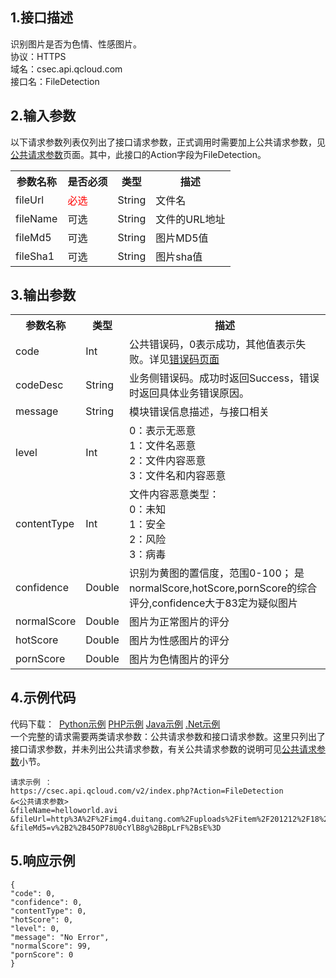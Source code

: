 ## 1.接口描述
识别图片是否为色情、性感图片。
<br> 协议：HTTPS
<br> 域名：csec.api.qcloud.com
<br> 接口名：FileDetection

## 2.输入参数
以下请求参数列表仅列出了接口请求参数，正式调用时需要加上公共请求参数，见[公共请求参数](https://www.qcloud.com/document/product/295/7279)页面。其中，此接口的Action字段为FileDetection。
<table class="t">
<tbody><tr>
<th> <b>参数名称</b>
</th><th> <b>是否必须</b>
</th><th> <b>类型</b>
</th><th> <b>描述</b>
</th></tr>
<tr>
<td> fileUrl
</td><td><font color=red> 必选 </font color=red>
</td><td> String
</td><td> 文件名
</td></tr>
<tr>
<td> fileName
</td><td> 可选
</td><td> String
</td><td> 文件的URL地址
</td></tr>
<tr>
<td> fileMd5
</td><td> 可选
</td><td> String
</td><td> 图片MD5值
</td></tr>
<tr>
<td> fileSha1
</td><td> 可选
</td><td> String
</td><td> 图片sha值
</td></tr>
</td></tr></tbody></table>

## 3.输出参数
<table class="t">
<tbody><tr>
<th> <b>参数名称</b>
</th><th> <b>类型</b>
</th><th> <b>描述</b>
</th></tr>
<td> code
</td><td> Int
</td><td> 公共错误码，0表示成功，其他值表示失败。详见<a href=https://www.qcloud.com/document/product/295/7285 target="blank">错误码页面</a></td>
<tr><td> codeDesc
</td><td> String
</td><td> 业务侧错误码。成功时返回Success，错误时返回具体业务错误原因。
</td></tr>
<td> message
</td><td> String
</td><td> 模块错误信息描述，与接口相关
</td></tr>
<tr>
<td> level
</td><td> Int
</td><td> 0：表示无恶意
<br> 1：文件名恶意
<br> 2：文件内容恶意
<br> 3：文件名和内容恶意
</td></tr>
<tr>
<td> contentType
</td><td> Int
</td><td> 文件内容恶意类型：
<br> 0：未知
<br> 1：安全
<br> 2：风险
<br> 3：病毒
</td></tr>
<tr>
<td> confidence
</td><td> Double
</td><td> 识别为黄图的置信度，范围0-100；
是normalScore,hotScore,pornScore的综合评分,confidence大于83定为疑似图片
</td></tr>
<tr>
<td> normalScore
</td><td> Double
</td><td> 图片为正常图片的评分
</td></tr>
<tr>
<td> hotScore
</td><td> Double
</td><td> 图片为性感图片的评分
</td></tr>
<tr>
<td> pornScore
</td><td> Double
</td><td> 图片为色情图片的评分
</td></tr>
<tr>
</tbody></table>

## 4.示例代码
代码下载：  [Python示例](https://mc.qcloudimg.com/static/archive/c8aa3de8d147ae873b9645c1b84eaac4/FileDetection.py.zip) [PHP示例](https://mc.qcloudimg.com/static/archive/df6e1d58b1a853e9af459e034661feb9/FileDetection.php.zip) [Java示例](https://mc.qcloudimg.com/static/archive/6ad6797367a37e8cd7d09f94b008b76e/FileDetection.java.zip) [.Net示例](https://mc.qcloudimg.com/static/archive/5314a5e2171556d17cc197cf1cc7e14d/FileDetection.cs.zip)
<br> 一个完整的请求需要两类请求参数：公共请求参数和接口请求参数。这里只列出了接口请求参数，并未列出公共请求参数，有关公共请求参数的说明可见[公共请求参数](https://www.qcloud.com/document/product/295/7279)小节。
```
请求示例 ：
https://csec.api.qcloud.com/v2/index.php?Action=FileDetection
&<公共请求参数>
&fileName=helloworld.avi
&fileUrl=http%3A%2F%2Fimg4.duitang.com%2Fuploads%2Fitem%2F201212%2F18%2F20121218162327_WMCC3.thumb.466_0.jpeg
&fileMd5=v%2B2%2B45OP78U0cYlB8g%2BBpLrF%2BsE%3D
```

## 5.响应示例
```
{
"code": 0,
"confidence": 0,
"contentType": 0,
"hotScore": 0,
"level": 0,
"message": "No Error",
"normalScore": 99,
"pornScore": 0
}
```